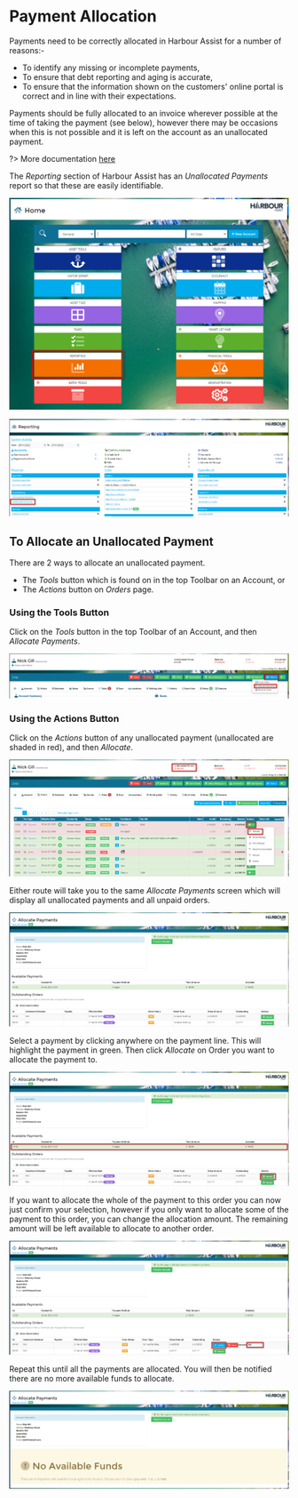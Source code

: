 # Payment Allocation #

Payments need to be correctly allocated in Harbour Assist for a number of reasons:-

- To identify any missing or incomplete payments,
- To ensure that debt reporting and aging is accurate,
- To ensure that the information shown on the customers' online portal is correct and in line with their expectations.

Payments should be fully allocated to an invoice wherever possible at the time of taking the payment (see below), however there may be occasions when this is not possible and it is left on the account as an unallocated payment.

?> More documentation [here](AccountsOrdersPayments/Payments)

The *Reporting* section of Harbour Assist has an *Unallocated Payments* report so that these are easily identifiable.

![image-20220126134555948](image-20220126134555948.png)

![image-20220126134709858](image-20220126134709858.png)



## To Allocate an Unallocated Payment ##

There are 2 ways to allocate an unallocated payment.

- The *Tools* button which is found on in the top Toolbar on an Account, or
- The *Actions* button on *Orders* page.

### Using the Tools Button

Click on the *Tools* button in the top Toolbar of an Account, and then *Allocate Payments*.

![image-20220126134831374](image-20220126134831374.png)



### Using the Actions Button

Click on the *Actions* button of any unallocated payment (unallocated are shaded in red), and then *Allocate*.

![image-20220126153730250](image-20220126153730250.png)

Either route will take you to the same *Allocate Payments* screen which will display all unallocated payments and all unpaid orders.

![image-20220126153852134](image-20220126153852134.png)

Select a payment by clicking anywhere on the payment line. This will highlight the payment in green.  Then click *Allocate* on Order you want to allocate the payment to. 

![image-20220126153939280](image-20220126153939280.png)

If you want to allocate the whole of the payment to this order you can now just confirm your selection, however if you only want to allocate some of the payment to this order, you can change the allocation amount.  The remaining amount will be left available to allocate to another order.

![image-20220126154053398](image-20220126154053398.png)

Repeat this until all the payments are allocated.  You will then be notified there are no more available funds to allocate.

![image-20220126154138900](image-20220126154138900.png)

